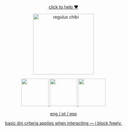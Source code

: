 <p align="center">
<a href="https://wearethechange.carrd.co/"
   target="_blank" rel="external nofollow" >
      click to help ❤️
</a>
<p align="center">
    <img width="200" src="https://github.com/user-attachments/assets/1787ccee-b5ec-4191-9680-bac4a56101ac" alt="regulus chibi">
</p>

<p align="center">
<a href="https://wolfbrothers.atabook.org/"
   target="_blank" rel="external nofollow">
      <img width= 90 src="https://github.com/user-attachments/assets/69794330-3dbc-4de4-991e-fd4f749c2bf5" alt="" >
<a 
href="https://rentry.co/vilasong"
   target="_blank" rel="external nofollow">
          <img width= 90
src="https://github.com/user-attachments/assets/d7f1e0ef-41e6-4e97-acf6-4a5e58bd37af" alt="" >
        <a href="https://rentry.co/vilasong"
   target="_blank" rel="external nofollow">
      <img width = 90 src="https://github.com/user-attachments/assets/7cf506fa-b634-4cd1-b1f8-9b9b1a7008fc" alt="" >
</p>

<p align="center">
eng / pt / esp
<p align="center">
 basic dni criteria applies when interacting — i block freely.
</p>

